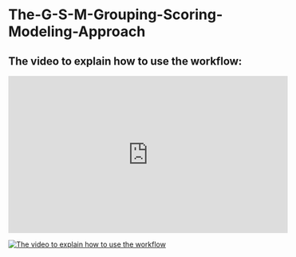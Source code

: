 # The-G-S-M-Grouping-Scoring-Modeling-Approach

## The video to explain how to use the workflow:
<iframe width="560" height="315"
src="https://www.youtube.com/embed/2Z5McuzIL7M" 
frameborder="0" 
allow="accelerometer; autoplay; encrypted-media; gyroscope; picture-in-picture" 
allowfullscreen></iframe>

[![The video to explain how to use the workflow](https://img.youtube.com/vi/2Z5McuzIL7M/0.jpg)](https://www.youtube.com/watch?v=2Z5McuzIL7M)

